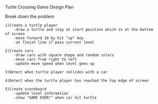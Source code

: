 Turtle Crossing Game Design Plan

Break down the problem

    1)Create a turtle player
        -draw a turtle and stay at start position which is at the bottom of screen
        -move forward 10 by hit "up" key
        -at finish line if pass current level

    2)Create cars
        -draw cars with square shape and random colors
        -move cars from right to left
        -update move speed when level goes up

    3)Detect when turtle player collides with a car

    4)Detect when the turtle player has reached the top edge of screen

    5)Create scoreboard
        -update level information
        -show "GAME OVER!" when car hit turtle
